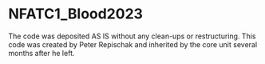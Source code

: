 # NFATC1_Blood2023
The code was deposited AS IS without any clean-ups or restructuring.
This code was created by Peter Repischak and inherited by the core unit several months after he left.
